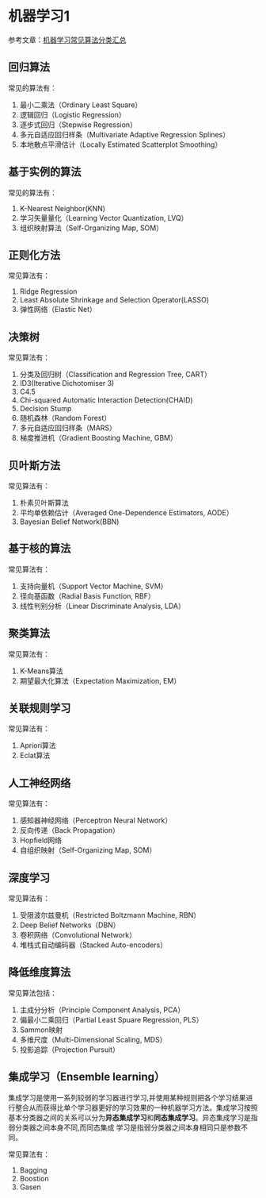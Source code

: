 # 机器学习1
参考文章：[机器学习常见算法分类汇总](http://www.ctocio.com/hotnews/15919.html)

<!-- ## 监督学习
常见算法有： 

1. 逻辑回归（Logistic Regression）
2. 反向传递神经网络（Back Propagation Neural Network）

## 非监督学习
常见算法有：

1. Apriori算法
2. K-Means算法

## 半监督学习
常见算法有：

1. 图论推理算法（Graph Inference）
2. 拉普拉斯支持向量机（Laplacian SVM）

## 强化学习 -->
## 回归算法
常见的算法有：

1. 最小二乘法（Ordinary Least Square）
2. 逻辑回归（Logistic Regression）
3. 逐步式回归（Stepwise Regression）
4. 多元自适应回归样条（Multivariate Adaptive Regression Splines）
5. 本地散点平滑估计（Locally Estimated Scatterplot Smoothing）

## 基于实例的算法
常见的算法有：

1. K-Nearest Neighbor(KNN)
2. 学习矢量量化（Learning Vector Quantization, LVQ）
3. 组织映射算法（Self-Organizing Map, SOM）

## 正则化方法
常见算法有：

1. Ridge Regression
2. Least Absolute Shrinkage and Selection Operator(LASSO)
3. 弹性网络（Elastic Net）

## 决策树
常见算法有：

1. 分类及回归树（Classification and Regression Tree, CART）
2. ID3(Iterative Dichotomiser 3)
3. C4.5
4. Chi-squared Automatic Interaction Detection(CHAID)
5. Decision Stump
6. 随机森林（Random Forest）
7. 多元自适应回归样条（MARS）
8. 梯度推进机（Gradient Boosting Machine, GBM）

## 贝叶斯方法
常见算法有：

1. 朴素贝叶斯算法
2. 平均单依赖估计（Averaged One-Dependence Estimators, AODE）
3. Bayesian Belief Network(BBN)

## 基于核的算法
常见算法有：

1. 支持向量机（Support Vector Machine, SVM）
2. 径向基函数（Radial Basis Function, RBF）
3. 线性判别分析（Linear Discriminate Analysis, LDA）

## 聚类算法
常见算法有：

1. K-Means算法
2. 期望最大化算法（Expectation Maximization, EM）

## 关联规则学习
常见算法有：

1. Apriori算法
2. Eclat算法

## 人工神经网络
常见算法有：

1. 感知器神经网络（Perceptron Neural Network）
2. 反向传递（Back Propagation）
3. Hopfield网络
4. 自组织映射（Self-Organizing Map, SOM）

## 深度学习
常见算法有：

1. 受限波尔兹曼机（Restricted Boltzmann Machine, RBN）
2. Deep Belief Networks（DBN）
3. 卷积网络（Convolutional Network）
4. 堆栈式自动编码器（Stacked Auto-encoders）

## 降低维度算法
常见算法包括：

1. 主成分分析（Principle Component Analysis, PCA）
2. 偏最小二乘回归（Partial Least Spuare Regression, PLS）
3. Sammon映射
4. 多维尺度（Multi-Dimensional Scaling, MDS）
5. 投影追踪（Projection Pursuit）

## 集成学习（Ensemble learning）
集成学习是使用一系列较弱的学习器进行学习,并使用某种规则把各个学习结果进行整合从而获得比单个学习器更好的学习效果的一种机器学习方法。集成学习按照基本分类器之间的关系可以分为**异态集成学习**和**同态集成学习**。异态集成学习是指弱分类器之间本身不同,而同态集成 学习是指弱分类器之间本身相同只是参数不同。

常见算法有：

1. Bagging
2. Boostion
3. Gasen